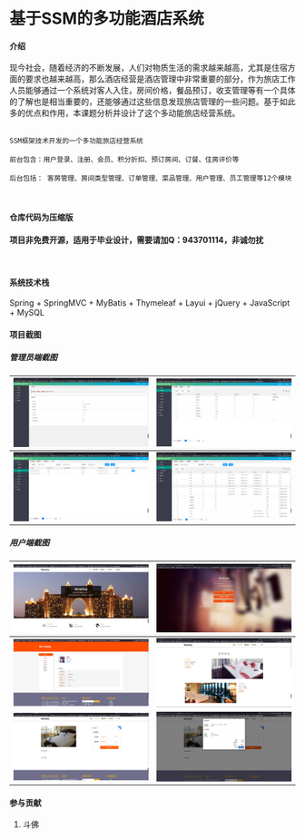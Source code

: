 # 基于SSM的多功能酒店系统

#### 介绍

​	现今社会，随着经济的不断发展，人们对物质生活的需求越来越高，尤其是住宿方面的要求也越来越高，那么酒店经营是酒店管理中非常重要的部分，作为旅店工作人员能够通过一个系统对客人入住，房间价格，餐品预订，收支管理等有一个具体的了解也是相当重要的，还能够通过这些信息发现旅店管理的一些问题。基于如此多的优点和作用，本课题分析并设计了这个多动能旅店经营系统。

```

SSM框架技术开发的一个多功能旅店经营系统

前台包含：用户登录、注册、会员、积分折扣、预订房间、订餐、住房评价等

后台包括： 客房管理、房间类型管理、订单管理、菜品管理、用户管理、员工管理等12个模块

```



<br/>

#### 仓库代码为压缩版

#### 项目非免费开源，适用于毕业设计，需要请加Q：943701114，非诚勿扰

<br/>



#### 系统技术栈

Spring + SpringMVC + MyBatis + Thymeleaf + Layui +  jQuery + JavaScript +  MySQL 



#### 项目截图

##### 管理员端截图

| <img src="img/admin1.png" style="zoom:33%;" /> | <img src="img/admin2.png" style="zoom:33%;" /> |
| ---------------------------------------------- | ---------------------------------------------- |
| <img src="img/admin3.png" style="zoom:33%;" /> | <img src="img/admin4.png" style="zoom:33%;" /> |



##### 用户端截图

| <img src="img/web1.png" style="zoom:33%;" /> | <img src="img/web2.png" style="zoom:33%;" /> |
| -------------------------------------------- | -------------------------------------------- |
| <img src="img/web3.png" style="zoom:33%;" /> | <img src="img/web4.png" style="zoom:33%;" /> |
| <img src="img/web5.png" style="zoom:33%;" /> | <img src="img/web6.png" style="zoom:33%;" /> |



#### 参与贡献

1.  斗佛

